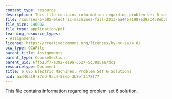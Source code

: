 ```yaml
---
content_type: resource
description: This file contains information regarding problem set 6 solution.
file: /courses/6-685-electric-machines-fall-2013/aa446a1987ed9ac458eb3b8ef3178f77_MIT6_685F13_ps06ans.pdf
file_size: 140082
file_type: application/pdf
learning_resource_types:
- Assignments
license: https://creativecommons.org/licenses/by-nc-sa/4.0/
ocw_type: OCWFile
parent_title: Assignments
parent_type: CourseSection
parent_uid: 6ffb13f7-a392-e19a-3527-5c38a5aa7dc1
resourcetype: Document
title: 6.685 Electric Machines, Problem Set 6 Solutions
uid: aa446a19-87ed-9ac4-58eb-3b8ef3178f77
---
```

This file contains information regarding problem set 6 solution.